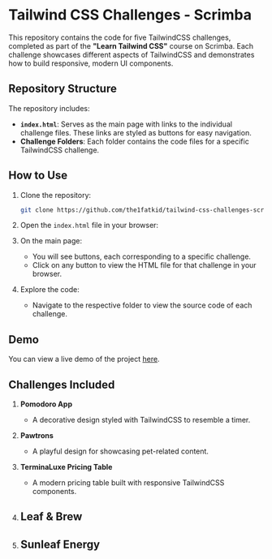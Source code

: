 # Tailwind CSS Challenges - Scrimba

This repository contains the code for five TailwindCSS challenges, completed as part of the **"Learn Tailwind CSS"** course on Scrimba. Each challenge showcases different aspects of TailwindCSS and demonstrates how to build responsive, modern UI components.

## Repository Structure
The repository includes:
- **`index.html`**: Serves as the main page with links to the individual challenge files. These links are styled as buttons for easy navigation.
- **Challenge Folders**: Each folder contains the code files for a specific TailwindCSS challenge.

## How to Use
1. Clone the repository:
   ```bash
   git clone https://github.com/the1fatkid/tailwind-css-challenges-scrimba.git
   ```
   
2. Open the `index.html` file in your browser:
 
3. On the main page:
   - You will see buttons, each corresponding to a specific challenge.
   - Click on any button to view the HTML file for that challenge in your browser.

4. Explore the code:
   - Navigate to the respective folder to view the source code of each challenge.

## Demo
You can view a live demo of the project [here](https://the1fatkid.github.io/tailwind-css-challenges-scrimba/).

## Challenges Included
1. **Pomodoro App**
   - A decorative design styled with TailwindCSS to resemble a timer.
   
2. **Pawtrons**
   - A playful design for showcasing pet-related content.

3. **TerminaLuxe Pricing Table**
   - A modern pricing table built with responsive TailwindCSS components.

4. **Leaf & Brew**
   -
   
5. **Sunleaf Energy**
   -

